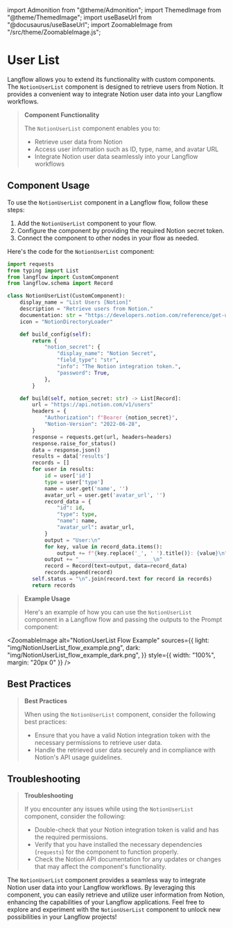 import Admonition from "@theme/Admonition";
import ThemedImage from "@theme/ThemedImage";
import useBaseUrl from "@docusaurus/useBaseUrl";
import ZoomableImage from "/src/theme/ZoomableImage.js";

# User List

Langflow allows you to extend its functionality with custom components. The `NotionUserList` component is designed to retrieve users from Notion. It provides a convenient way to integrate Notion user data into your Langflow workflows.

> **Component Functionality**
>
> The `NotionUserList` component enables you to:
>
> - Retrieve user data from Notion
> - Access user information such as ID, type, name, and avatar URL
> - Integrate Notion user data seamlessly into your Langflow workflows

## Component Usage

To use the `NotionUserList` component in a Langflow flow, follow these steps:

1. Add the `NotionUserList` component to your flow.
2. Configure the component by providing the required Notion secret token.
3. Connect the component to other nodes in your flow as needed.

Here's the code for the `NotionUserList` component:

```python
import requests
from typing import List
from langflow import CustomComponent
from langflow.schema import Record

class NotionUserList(CustomComponent):
    display_name = "List Users [Notion]"
    description = "Retrieve users from Notion."
    documentation: str = "https://developers.notion.com/reference/get-users"
    icon = "NotionDirectoryLoader"

    def build_config(self):
        return {
            "notion_secret": {
                "display_name": "Notion Secret",
                "field_type": "str",
                "info": "The Notion integration token.",
                "password": True,
            },
        }

    def build(self, notion_secret: str) -> List[Record]:
        url = "https://api.notion.com/v1/users"
        headers = {
            "Authorization": f"Bearer {notion_secret}",
            "Notion-Version": "2022-06-28",
        }
        response = requests.get(url, headers=headers)
        response.raise_for_status()
        data = response.json()
        results = data['results']
        records = []
        for user in results:
            id = user['id']
            type = user['type']
            name = user.get('name', '')
            avatar_url = user.get('avatar_url', '')
            record_data = {
                "id": id,
                "type": type,
                "name": name,
                "avatar_url": avatar_url,
            }
            output = "User:\n"
            for key, value in record_data.items():
                output += f"{key.replace('_', ' ').title()}: {value}\n"
            output += "________________________\n"
            record = Record(text=output, data=record_data)
            records.append(record)
        self.status = "\n".join(record.text for record in records)
        return records
```

> **Example Usage**
>
> Here's an example of how you can use the `NotionUserList` component in a Langflow flow and passing the outputs to the Prompt component:

<ZoomableImage
    alt="NotionUserList Flow Example"
    sources={{
      light: "img/NotionUserList_flow_example.png",
      dark: "img/NotionUserList_flow_example_dark.png",
  }}
  style={{ width: "100%", margin: "20px 0" }}
/>

## Best Practices

> **Best Practices**
>
> When using the `NotionUserList` component, consider the following best practices:
>
> - Ensure that you have a valid Notion integration token with the necessary permissions to retrieve user data.
> - Handle the retrieved user data securely and in compliance with Notion's API usage guidelines.

## Troubleshooting

> **Troubleshooting**
>
> If you encounter any issues while using the `NotionUserList` component, consider the following:
>
> - Double-check that your Notion integration token is valid and has the required permissions.
> - Verify that you have installed the necessary dependencies (`requests`) for the component to function properly.
> - Check the Notion API documentation for any updates or changes that may affect the component's functionality.

The `NotionUserList` component provides a seamless way to integrate Notion user data into your Langflow workflows. By leveraging this component, you can easily retrieve and utilize user information from Notion, enhancing the capabilities of your Langflow applications. Feel free to explore and experiment with the `NotionUserList` component to unlock new possibilities in your Langflow projects!
